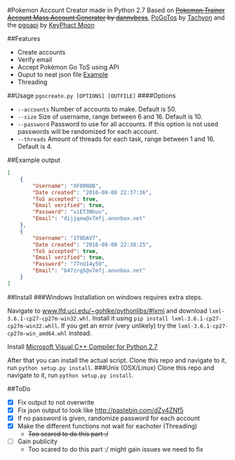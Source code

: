 #Pokemon Account Creator made in Python 2.7
Based on ~~[Pokemon Trainer Account Mass Account Generator](https://github.com/dannybess/PokemonGo-Account-Generator/) by [dannybess](https://github.com/dannybess)~~, [PoGoTos](https://github.com/TachyonRSA/PoGoTos) by [Tachyon](https://github.com/TachyonRSA) and the [pgoapi](https://github.com/keyphact/pgoapi) by [KeyPhact Moon](https://github.com/keyphact)

##Features
* Create accounts
* Verify email
* Accept Pokémon Go ToS using API
* Ouput to neat json file [Example](https://github.com/diksm8/pGo-create/blob/master/README.md#example-output)
* Threading

##Usage
`pgocreate.py [OPTIONS] [OUTFILE]`
####Options
* `--accounts` Number of accounts to make. Default is 50.
* `--size` Size of username, range between 6 and 16. Default is 10.
* `--password` Password to use for all accounts. If this option is not used passwords will be randomized for each account.
* `--threads` Amount of threads for each task, range between 1 and 16. Default is 4.

##Example output
```JSON
[
    {
        "Username": "XF00N8B", 
        "Date created": "2016-08-08 22:37:36", 
        "ToS accepted": true, 
        "Email verified": true, 
        "Password": "viET3Nhuv", 
        "Email": "dijjqew@x7mfj.anonbox.net"
    }, 
    {
        "Username": "1T0DAV7", 
        "Date created": "2016-08-08 22:38:25", 
        "ToS accepted": true, 
        "Email verified": true, 
        "Password": "77nU14y5O", 
        "Email": "b47zrg5@x7mfj.anonbox.net"
    }
]
```

##Install
###Windows
Installation on windows requires extra steps.


Navigate to www.lfd.uci.edu/~gohlke/pythonlibs/#lxml and download `lxml-3.6.1-cp27-cp27m-win32.whl`. Install it using `pip install lxml-3.6.1-cp27-cp27m-win32.whll`. If you get an error (very unlikely) try the `lxml-3.6.1-cp27-cp27m-win_amd64.whl` instead.

Install [Microsoft Visual C++ Compiler for Python 2.7](https://www.microsoft.com/en-us/download/details.aspx?id=44266)

After that you can install the actual script. Clone this repo and navigate to it, run `python setup.py install`.
###Unix (OSX/Linux)
Clone this repo and navigate to it, run `python setup.py install`.


##ToDo
- [X] Fix output to not overwrite
- [X] Fix json output to look like http://pastebin.com/dZy4ZNf5
- [x] If no password is given, randomize password for each account
- [x] Make the different functions not wait for eachoter (Threading)
    - ~~Too scared to do this part :/~~
- [ ] Gain publicity
    - Too scared to do this part :/ might gain issues we need to fix
